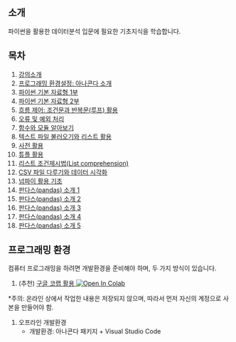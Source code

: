 ## 소개

파이썬을 활용한 데이터분석 입문에 필요한 기초지식을 학습합니다.

## 목차

1. [강의소개](./notes/GongSu01_Lecture_Intro.html)
1. [프로그래밍 환경설정: 아나콘다 소개](./notes/GongSu02_Anaconda_Installation.html)
1. [파이썬 기본 자료형 1부](./notes/GongSu03_Python_DataTypes_Part_1.html)
1. [파이썬 기본 자료형 2부](./notes/GongSu04_Python_DataTypes_Part_2.html)
1. [흐름 제어: 조건문과 반복문(루프) 활용](./notes/GongSu05_Flow_Control.html)
1. [오류 및 예외 처리](./notes/GongSu06_Errors_and_Exception_Handling.html)
1. [함수와 모듈 알아보기](./notes/GongSu07_Funcions_and_Modules.html)
1. [텍스트 파일 불러오기와 리스트 활용](./notes/GongSu08_Files_and_Lists.html)
1. [사전 활용](./notes/GongSu09_Dictionary.html)
1. [튜플 활용](./notes/GongSu10_Tuples.html)
1. [리스트 조건제시법(List comprehension)](./notes/GongSu11_List_Comprehension.html)
1. [CSV 파일 다루기와 데이터 시각화](./notes/GongSu12_CSV_File_Data_Visualization.html)
1. [넘파이 활용 기초](./notes/GongSu14_Numpy_Basic_Applications_1.html)
1. [판다스(pandas) 소개 1](./notes/GongSu15-Pandas-tutorial-01.html)
1. [판다스(pandas) 소개 2](./notes/GongSu16-Pandas-tutorial-02.html)
1. [판다스(pandas) 소개 3](./notes/GongSu17-Pandas-tutorial-03.html)
1. [판다스(pandas) 소개 4](./notes/GongSu18-Pandas-tutorial-04.html)
1. [판다스(pandas) 소개 5](./notes/GongSu19-Pandas-tutorial-05.html)

## 프로그래밍 환경

컴퓨터 프로그래밍을 하려면 개발환경을 준비해야 하며, 두 가지 방식이 있습니다.

1. (추천) [구글 코랩 활용 ](https://colab.research.google.com/github/liganega/Gongsu-DataSci/blob/master/)
<a href="https://colab.research.google.com/github/liganega/Gongsu-DataSci/blob/master/"><img src="https://colab.research.google.com/assets/colab-badge.svg" alt="Open In Colab"/></a>

*주의: 온라인 상에서 작업한 내용은 저장되지 않으며, 따라서 먼저 자신의 계정으로 사본을 만들어야 함.

1. 오프라인 개발환경
    * 개발환경: 아나콘다 패키지 + Visual Studio Code
    

